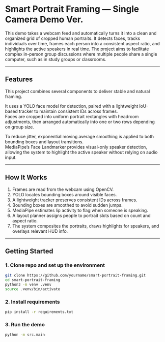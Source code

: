 # Smart Portrait Framing — Single Camera Demo Ver.

This demo takes a webcam feed and automatically turns it into a clean and organized grid of cropped human portraits. It detects faces, tracks individuals over time, frames each person into a consistent aspect ratio, and highlights the active speakers in real time. The project aims to facilitate complex in-person group discussions where multiple people share a single computer, such as in study groups or classrooms.

---

## Features
This project combines several components to deliver stable and natural framing.  

It uses a YOLO face model for detection, paired with a lightweight IoU-based tracker to maintain consistent IDs across frames.  
Faces are cropped into uniform portrait rectangles with headroom adjustments, then arranged automatically into one or two rows depending on group size.  

To reduce jitter, exponential moving average smoothing is applied to both bounding boxes and layout transitions.  
MediaPipe’s Face Landmarker provides visual-only speaker detection, allowing the system to highlight the active speaker without relying on audio input.  

---

## How It Works
1. Frames are read from the webcam using OpenCV.  
2. YOLO locates bounding boxes around visible faces.  
3. A lightweight tracker preserves consistent IDs across frames.  
4. Bounding boxes are smoothed to avoid sudden jumps.  
5. MediaPipe estimates lip activity to flag when someone is speaking.  
6. A layout planner assigns people to portrait slots based on count and aspect ratio.  
7. The system composites the portraits, draws highlights for speakers, and overlays relevant HUD info. 

---

## Getting Started

### 1. Clone repo and set up the environment
```bash
git clone https://github.com/yourname/smart-portrait-framing.git
cd smart-portrait-framing
python3 -m venv .venv
source .venv/bin/activate
```

### 2. Install requirements
```bash
pip install -r requirements.txt
```

### 3. Run the demo
```bash
python -m src.main
```
